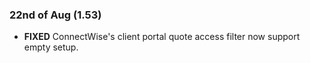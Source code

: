 ### 22nd of Aug (1.53)
- **FIXED** ConnectWise's client portal quote access filter now support empty setup.
